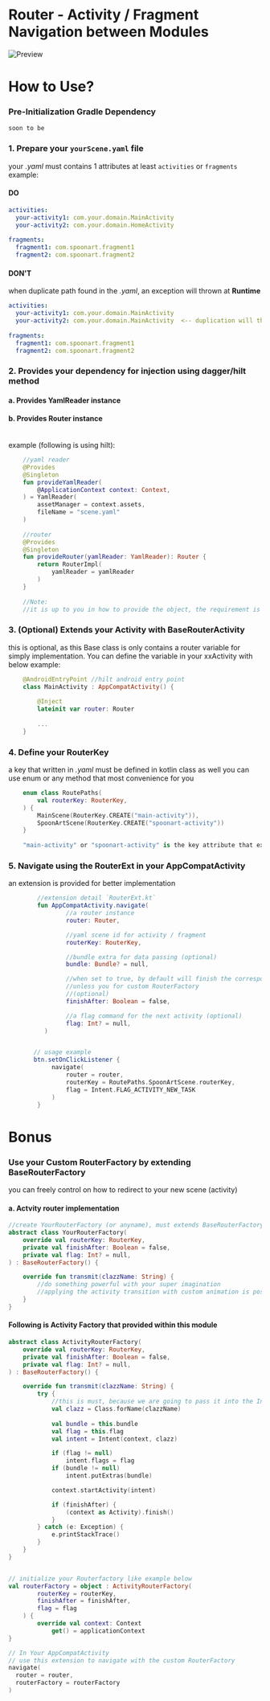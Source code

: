 # Router - Activity / Fragment Navigation between Modules

![Preview](https://github.com/spoonart1/router/blob/master/preview/ezgif.com-resize.gif)


# How to Use?

### Pre-Initialization Gradle Dependency
```
soon to be
```

### 1. Prepare your `yourScene.yaml` file
your *.yaml* must contains 1 attributes at least
`activities` or `fragments`
<br> example:
#### DO
```yaml
activities:
  your-activity1: com.your.domain.MainActivity
  your-activity2: com.your.domain.HomeActivity
  
fragments:
  fragment1: com.spoonart.fragment1
  fragment2: com.spoonart.fragment2
```
#### DON'T
when duplicate path found in the *.yaml*, an exception will thrown at **Runtime**
```yaml
activities:
  your-activity1: com.your.domain.MainActivity
  your-activity2: com.your.domain.MainActivity  <-- duplication will throw error during runtime initialization
  
fragments:
  fragment1: com.spoonart.fragment1
  fragment2: com.spoonart.fragment2
```

### 2. Provides your dependency for injection using dagger/hilt method
#### a. Provides YamlReader instance
#### b. Provides Router instance
<br> example (following is using hilt):
```kotlin
    //yaml reader
    @Provides
    @Singleton
    fun provideYamlReader(
        @ApplicationContext context: Context,
    ) = YamlReader(
        assetManager = context.assets,
        fileName = "scene.yaml"
    )
    
    //router
    @Provides
    @Singleton
    fun provideRouter(yamlReader: YamlReader): Router {
        return RouterImpl(
            yamlReader = yamlReader
        )
    }
    
    //Note:
    //it is up to you in how to provide the object, the requirement is the `Router` object must be initialized as Singleton
```

### 3. (Optional) Extends your Activity with BaseRouterActivity
this is optional, as this Base class is only contains a router variable for simply implementation.
You can define the variable in your xxActivity with below
example:
```kotlin
    @AndroidEntryPoint //hilt android entry point
    class MainActivity : AppCompatActivity() {
        
        @Inject
        lateinit var router: Router
        
        ...
    }
```

### 4. Define your RouterKey
a key that written in *.yaml* must be defined in kotlin class as well
you can use enum or any method that most convenience for you
```kotlin
    enum class RoutePaths(
        val routerKey: RouterKey,
    ) {
        MainScene(RouterKey.CREATE("main-activity")),
        SpoonArtScene(RouterKey.CREATE("spoonart-activity"))
    }
    
    "main-activity" or "spoonart-activity" is the key attribute that exist in *.yaml file
```

### 5. Navigate using the RouterExt in your AppCompatActivity
an extension is provided for better implementation
```kotlin
        //extension detail `RouterExt.kt`
        fun AppCompatActivity.navigate(
                //a router instance
                router: Router,

                //yaml scene id for activity / fragment
                routerKey: RouterKey,

                //bundle extra for data passing (optional)
                bundle: Bundle? = null,

                //when set to true, by default will finish the corresponding activity (caller),
                //unless you for custom RouterFactory
                //(optional)
                finishAfter: Boolean = false,

                //a flag command for the next activity (optional)
                flag: Int? = null,
          )


       // usage example
       btn.setOnClickListener {
            navigate(
                router = router,
                routerKey = RoutePaths.SpoonArtScene.routerKey,
                flag = Intent.FLAG_ACTIVITY_NEW_TASK
            )
        }
```


# Bonus
### Use your Custom RouterFactory by extending BaseRouterFactory
you can freely control on how to redirect to your new scene (activity)

#### a. Actvity router implementation
```kotlin
//create YourRouterFactory (or anyname), must extends BaseRouterFactory
abstract class YourRouterFactory(
    override val routerKey: RouterKey,
    private val finishAfter: Boolean = false,
    private val flag: Int? = null,
) : BaseRouterFactory() {

    override fun transmit(clazzName: String) {
        //do something powerful with your super imagination
        //applying the activity transition with custom animation is possible here
    }
}

```

#### Following is Activity Factory that provided within this module
```kotlin
abstract class ActivityRouterFactory(
    override val routerKey: RouterKey,
    private val finishAfter: Boolean = false,
    private val flag: Int? = null,
) : BaseRouterFactory() {

    override fun transmit(clazzName: String) {
        try {
            //this is must, because we are going to pass it into the Intent
            val clazz = Class.forName(clazzName)
            
            val bundle = this.bundle
            val flag = this.flag
            val intent = Intent(context, clazz)

            if (flag != null)
                intent.flags = flag
            if (bundle != null)
                intent.putExtras(bundle)

            context.startActivity(intent)

            if (finishAfter) {
                (context as Activity).finish()
            }
        } catch (e: Exception) {
            e.printStackTrace()
        }
    }
}


// initialize your Routerfactory like example below
val routerFactory = object : ActivityRouterFactory(
        routerKey = routerKey,
        finishAfter = finishAfter,
        flag = flag
    ) {
        override val context: Context
            get() = applicationContext
}

// In Your AppCompatActivity
// use this extension to navigate with the custom RouterFactory
navigate(
  router = router,
  routerFactory = routerFactory
)
```
